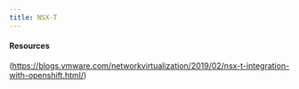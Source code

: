 ```yaml
---
title: NSX-T
---
```



#### Resources

(https://blogs.vmware.com/networkvirtualization/2019/02/nsx-t-integration-with-openshift.html/)



